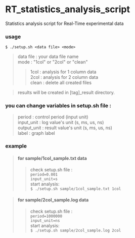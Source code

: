 # RT_statistics_analysis_script
Statistics analysis script for Real-Time experimental data

### usage
>
`
$ ./setup.sh <data file> <mode>
`<br>
>data file : your data file name<br>
>mode : "1col" or "2col" or "clean"<br>
>>1col : analysis for 1 column data<br>
>>2col : analysis for 2 column data<br>
>>clean : delete all created files<br>

>results will be created in [tag]_result directory.<br>

### you can change variables in setup.sh file :
>period : control period (input unit)<br>
>input_unit : log value's unit (s, ms, us, ns)<br>
>output_unit : result value's unit (s, ms, us, ns)<br>
>label : graph label<br>

### example
>#### for sample/1col_sample.txt data
>>check setup.sh file :<br>
`
period=0.001
`<br>
`
input_unit=s
`<br>
>>start analysis:<br>
`
$ ./setup.sh sample/1col_sample.txt 1col
`

>#### for sample/2col_sample.log data
>>check setup.sh file :<br>
`
period=1000000
`<br>
`
input_unit=ns
`<br>
>>start analysis:<br>
`
$ ./setup.sh sample/2col_sample.log 2col
`<br>
